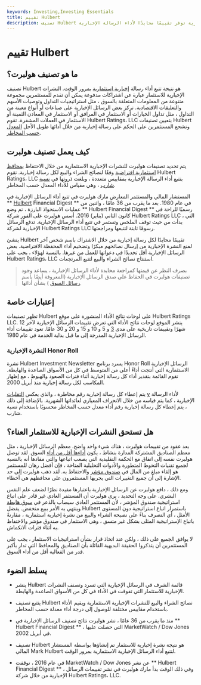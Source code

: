 ```yaml
---
keywords: Investing,Investing Essentials
title: تقييم Hulbert
description: تصنيف Hulbert هو تصنيف معدل حسب المخاطر يتم تعيينه إلى نشرة إخبارية استثمارية توفر تقييمًا محايدًا لأداء الرسالة الإخبارية.
---
```


# تقييم Hulbert
## ما هو تصنيف هولبرت؟

تصنيف Hulbert هو نتيجة تتبع أداء رسالة [إخبارية استثمارية](/investment-advice) بمرور الوقت. النشرات الإخبارية للاستثمار عبارة عن اشتراكات مدفوعة يمكن أن تقدم للمستثمرين مجموعة متنوعة من المعلومات المتعلقة بالسوق ، مثل استراتيجيات التداول وتوصيات الأسهم والتعليقات الاقتصادية. تركز بعض الرسائل الإخبارية على صناعات أو أنواع معينة من التداول ، مثل تداول الخيارات أو الاستثمار في المرافق أو الاستثمار في المعادن الثمينة أو الاستثمار في العملات المشفرة. تقوم Hulbert Ratings، LLC بتعيين تصنيفات Hulbert وتشجع المستثمرين على الحكم على رسالة إخبارية من خلال أدائها طويل الأجل [المعدل حسب المخاطر](/riskadjustedreturn).

## كيف يعمل تصنيف هولبرت

يتم تحديد تصنيفات هولبرت للنشرات الإخبارية الاستثمارية من خلال الاحتفاظ [بمحافظ استثمارية افتراضية](/portfolio) وفقًا لنصائح الشراء والبيع لكل رسالة إخبارية. تقوم Hulbert Ratings، LLC بتتبع أداء الرسالة الإخبارية بمقاييس متعددة ، وبلغت ذروتها في [نسبة شارب](/sharperatio) ، وهي مقياس للأداء المعدل حسب المخاطر.

المستشار المالي والمستثمر المعارض مارك هولبرت في تتبع أداء الرسائل الإخبارية في ** [Hulbert](/contrarian) Financial Digest ** في عام 1980. بعد ما يقرب من 36 عامًا ، واثنين من عمليات الاستحواذ البارزة ، تم وضع ** Hulbert Financial Digest ** رسميًا للراحة في كانون الثاني (يناير) 2016. أسس هولبرت على الفور شركة Hulbert Ratings LLC ، التي بدأت من حيث توقف الملخص وتستمر في تتبع أداء الرسائل الإخبارية. تدفع الرسائل الإخبارية لشركة Hulbert Ratings LLC رسومًا ثابتة لتتبعها ومراجعتها.

ينشئ Hulbert تقييمًا محايدًا لكل رسالة إخبارية من خلال الاشتراك باسم شخص آخر لمنع النشرة الإخبارية من إرسال نصائحهم مبكرًا وتضخيم أداء المحفظة الافتراضية. بعض الرسائل الإخبارية أقل تحديدًا في دعواتها للعمل من غيرها. بالنسبة لهؤلاء ، يجب على Hulbert Ratings، LLC استنتاج نصائح الشراء والبيع لتتبع المرتجعات.

> بصرف النظر عن قيمتها كمراجعة محايدة لأداء الرسائل الإخبارية ، يساعد وجود تصنيفات هولبرت في الحفاظ على صدق الرسائل الإخبارية (المعروفة أيضًا باسم [رسائل السوق](/market-letter) ) بشأن أدائها.

>

## إعتبارات خاصة

تظهر تصنيفات Hulbert على لوحات نتائج الأداء المنشورة على موقع Hulbert Ratings LLC. ينشر الموقع لوحات نتائج الأداء التي تعرض تقييمات الرسائل الإخبارية لآخر 12 شهرًا وتقييمات تاريخية على مدى [3](/trailing) و 5 و 10 و 15 و 20 و 30 عامًا. تعود تقييمات أداء الرسائل الإخبارية المدرجة إلى ما قبل بداية الخدمة في عام 1980.

### النشرة الإخبارية Honor Roll

نشرة Hulbert Investment Newsletter يسرد برنامج Honor Roll الرسائل الإخبارية الاستثمارية التي أنتجت أداءً أعلى من المتوسط في كل من الأسواق الصاعدة والهابطة. تقوم القائمة بتقدير أداء كل رسالة إخبارية أثناء فترات الصعود والهبوط ، مع إظهار المكاسب لكل رسالة إخبارية منذ أبريل 2000.

يتم إعطاء كل رسالة إخبارية رقم مخاطرة ، والذي يعكس [التقلبات](/volatility) [y](/volatility) لأداء الرسالة الإخبارية ، كما يتم قياسه من خلال الانحراف المعياري لعائداتها الشهرية. بالإضافة إلى ذلك ، يتم إعطاء كل رسالة إخبارية رقم أداء معدل حسب المخاطر محسوبًا باستخدام نسبة شارب.

## هل تستحق النشرات الإخبارية للاستثمار العناء؟

بعد عقود من تقييمات هولبرت ، هناك شيء واحد واضح. معظم الرسائل الإخبارية ، مثل معظم الصناديق المشتركة المدارة بنشاط ، يكون [أداءها أقل من أداء](/underperform) السوق. لقد توصل هولبرت نفسه إلى اتفاق مع الحكمة التقليدية التي يصعب اتباعها والتي مفادها أنه بالنسبة لجميع تقنيات التحوط المتطورة والأدوات التحليلية المتاحة ، فإن أفضل رهان للمستثمر هو إلقاء مبلغ من المال في [صندوق مؤشر](/indexfund) والاحتفاظ به. لقد ذهب هولبرت إلى حد الإشارة إلى أن جميع التغييرات التي يجريها المستثمرون على محافظهم هي أخطاء.

ومع ذلك ، دافع هولبرت عن الرسائل الإخبارية باعتبارها مفيدة نظرًا لضعف علم النفس البشري. على وجه التحديد ، يرى هولبرت أن المستثمر العادي غير قادر على اتباع استراتيجية صندوق المؤشر ، لأن المستثمر العادي سيصاب بالذعر في [سوق هابطة](/bearmarket) وينتهي به الأمر ببيع منخفض. يفضل Hulbert باستمرار اتباع استراتيجية دون المستوى الأمثل ، أي التصرف بناءً على نصيحة الشراء والبيع من نشرة إخبارية استثمارية ، مقارنةً باتباع الإستراتيجية المثلى بشكل غير متسق ، وهي الاستثمار في صندوق مؤشر والاحتفاظ به أثناء فترات الانكماش.

لا يوافق الجميع على ذلك ، ولكن عند اتخاذ قرار بشأن استراتيجيات الاستثمار ، يجب على المستثمرين أن يتذكروا الحقيقة البديهية القائلة بأن الصناديق والمحافظ التي تدار بأكبر قدر من الفعالية أقل من أداء السوق.

## يسلط الضوء

- ينشر Hulbert قائمة الشرف في الرسائل الإخبارية التي تسرد وتصنف النشرات الإخبارية للاستثمار التي تفوقت في الأداء في كل من الأسواق الصاعدة والهابطة.

- يتتبع تصنيف Hulbert نصائح الشراء والبيع للنشرات الإخبارية الاستثمارية ويقيم الأداء باستخدام مقاييس مختلفة للوصول إلى درجة أداء معدلة حسب المخاطر.

- منذ ما يقرب من 36 عامًا ، نشر هولبرت نتائج تصنيف الرسائل الإخبارية في ** Hulbert Financial Digest ** ، التي حصلت عليها MarketWatch / Dow Jones في أبريل 2002.

- تصنيف Hulbert هو نتيجة نشرة إخبارية للاستثمار تم إنشاؤها بواسطة المستشار المالي Mark Hulbert لتتبع أداء الرسائل الإخبارية الاستثمارية بمرور الوقت.

- في عام 2016 ، توقفت MarketWatch / Dow Jones عن نشر ** Hulbert Financial Digest ** ، وفي ذلك الوقت بدأ مارك هولبرت في نشر تقييمات الرسائل الإخبارية من خلال شركة Hulbert Ratings، LLC.

